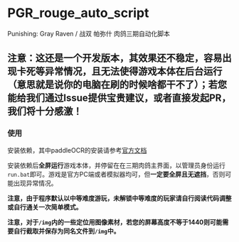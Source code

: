 # PGR_rouge_auto_script
Punishing: Gray Raven / 战双 帕弥什 肉鸽三期自动化脚本
## 注意：这还是一个开发版本，其效果还不稳定，容易出现卡死等异常情况，且无法使得游戏本体在后台运行（意思就是说你的电脑在刷的时候啥都干不了）；若您能给我们通过Issue提供宝贵建议，或者直接发起PR，我们将十分感激！
### 使用
安装依赖，其中paddleOCR的安装请参考[官方文档](https://github.com/PaddlePaddle/PaddleOCR/blob/release/2.7/doc/doc_ch/quickstart.md#1-%E5%AE%89%E8%A3%85)

安装依赖后<b>全屏运行</b>游戏本体，并停留在在三期肉鸽主界面，以管理员身份运行`run.bat`即可。游戏是官方PC端或者模拟器均可，但<b>一定要全屏且无遮挡</b>，否则可能出现异常情况。

<b>注意，由于程序默认以中等难度游玩，未解锁中等难度的玩家请自行阅读代码调整或自行通关一次简单模式。</b>

<b>注意，对于`/img`内的一些定位用图像素材，若您的屏幕高度不等于1440则可能需要自行截取并保存为同名文件到`/img`中。</b>
